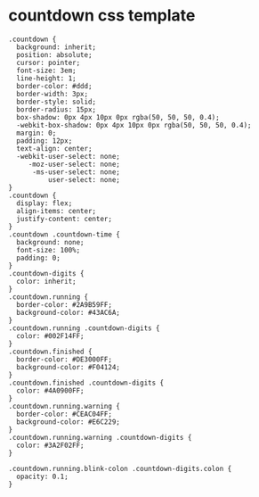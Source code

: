 # countdown css template

    .countdown {
      background: inherit;
      position: absolute;
      cursor: pointer;
      font-size: 3em;
      line-height: 1;
      border-color: #ddd;
      border-width: 3px;
      border-style: solid;
      border-radius: 15px;
      box-shadow: 0px 4px 10px 0px rgba(50, 50, 50, 0.4);
      -webkit-box-shadow: 0px 4px 10px 0px rgba(50, 50, 50, 0.4);
      margin: 0;
      padding: 12px;
      text-align: center;
      -webkit-user-select: none;
         -moz-user-select: none;
          -ms-user-select: none;
              user-select: none;
    }
    .countdown {
      display: flex;
      align-items: center;
      justify-content: center;
    }
    .countdown .countdown-time {
      background: none;
      font-size: 100%;
      padding: 0;
    }
    .countdown-digits {
      color: inherit;
    }
    .countdown.running {
      border-color: #2A9B59FF;
      background-color: #43AC6A;
    }
    .countdown.running .countdown-digits {
      color: #002F14FF;
    }
    .countdown.finished {
      border-color: #DE3000FF;
      background-color: #F04124;
    }
    .countdown.finished .countdown-digits {
      color: #4A0900FF;
    }
    .countdown.running.warning {
      border-color: #CEAC04FF;
      background-color: #E6C229;
    }
    .countdown.running.warning .countdown-digits {
      color: #3A2F02FF;
    }
    
    .countdown.running.blink-colon .countdown-digits.colon {
      opacity: 0.1;
    }

